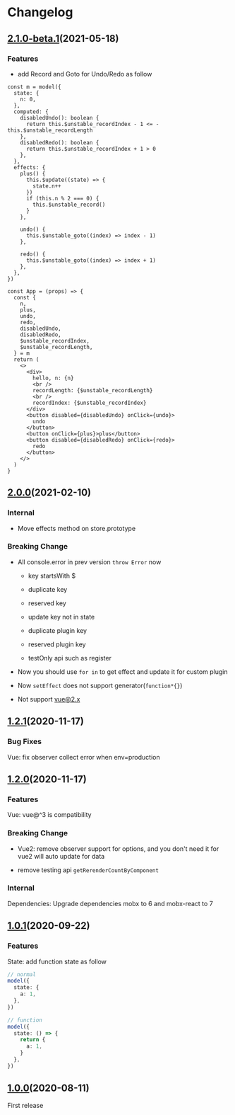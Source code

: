 # Changelog

## [2.1.0-beta.1](https://github.com/umijs/neeko/releases/tag/2.1.0-beta.1)(2021-05-18)

### Features

- add Record and Goto for Undo/Redo as follow
```tsx | pure
const m = model({
  state: {
    n: 0,
  },
  computed: {
    disabledUndo(): boolean {
      return this.$unstable_recordIndex - 1 <= -this.$unstable_recordLength
    },
    disabledRedo(): boolean {
      return this.$unstable_recordIndex + 1 > 0
    },
  },
  effects: {
    plus() {
      this.$update((state) => {
        state.n++
      })
      if (this.n % 2 === 0) {
        this.$unstable_record()
      }
    },

    undo() {
      this.$unstable_goto((index) => index - 1)
    },

    redo() {
      this.$unstable_goto((index) => index + 1)
    },
  },
})

const App = (props) => {
  const {
    n,
    plus,
    undo,
    redo,
    disabledUndo,
    disabledRedo,
    $unstable_recordIndex,
    $unstable_recordLength,
  } = m
  return (
    <>
      <div>
        hello, n: {n}
        <br />
        recordLength: {$unstable_recordLength}
        <br />
        recordIndex: {$unstable_recordIndex}
      </div>
      <button disabled={disabledUndo} onClick={undo}>
        undo
      </button>
      <button onClick={plus}>plus</button>
      <button disabled={disabledRedo} onClick={redo}>
        redo
      </button>
    </>
  )
}
```

## [2.0.0](https://github.com/umijs/neeko/releases/tag/2.0.0)(2021-02-10)

### Internal

- Move effects method on store.prototype

### Breaking Change

- All console.error in prev version `throw Error` now

  - key startsWith $
  - duplicate key
  - reserved key
  - update key not in state

  - duplicate plugin key
  - reserved plugin key

  - testOnly api such as register

- Now you should use `for in` to get effect and update it for custom plugin

- Now `setEffect` does not support generator(`function*{}`)

- Not support vue@2.x

## [1.2.1](https://github.com/umijs/neeko/releases/tag/1.2.1)(2020-11-17)

### Bug Fixes

Vue: fix observer collect error when env=production

## [1.2.0](https://github.com/umijs/neeko/releases/tag/1.2.0)(2020-11-17)

### Features

Vue: vue@^3 is compatibility

### Breaking Change

- Vue2: remove observer support for options, and you don't need it for vue2 will auto update for data

- remove testing api `getRerenderCountByComponent`

### Internal

Dependencies: Upgrade dependencies mobx to 6 and mobx-react to 7

## [1.0.1](https://github.com/umijs/neeko/releases/tag/1.0.0)(2020-09-22)

### Features

State: add function state as follow

```typescript | pure
// normal
model({
  state: {
    a: 1,
  },
})

// function
model({
  state: () => {
    return {
      a: 1,
    }
  },
})
```

## [1.0.0](https://github.com/umijs/neeko/releases/tag/1.0.0)(2020-08-11)

First release
